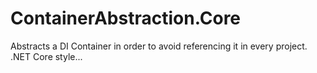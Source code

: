 # ContainerAbstraction.Core
Abstracts a DI Container in order to avoid referencing it in every project. .NET Core style...
